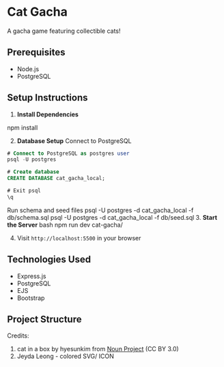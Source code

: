 # Cat Gacha

A gacha game featuring collectible cats!

## Prerequisites
- Node.js
- PostgreSQL

## Setup Instructions

1. **Install Dependencies**

npm install

2. **Database Setup**
Connect to PostgreSQL 
```sql
# Connect to PostgreSQL as postgres user
psql -U postgres

# Create database
CREATE DATABASE cat_gacha_local;

# Exit psql
\q
```
Run schema and seed files
psql -U postgres -d cat_gacha_local -f db/schema.sql
psql -U postgres -d cat_gacha_local -f db/seed.sql
3. **Start the Server**
bash
npm run dev
cat-gacha/

4. Visit `http://localhost:5500` in your browser

## Technologies Used
- Express.js
- PostgreSQL
- EJS
- Bootstrap

## Project Structure

<!-- cat-gacha/
├── db/
│ ├── schema.sql # Database structure
│ └── seed.sql # Sample data
├── public/ # Static files
├── views/ # EJS templates
└── index.js # Main server file -->

Credits:
1. cat in a box by hyesunkim from <a href="https://thenounproject.com/browse/icons/term/cat-in-a-box/" target="_blank" title="cat in a box Icons">Noun Project</a> (CC BY 3.0)
2. Jeyda Leong - colored SVG/ ICON

